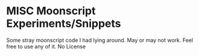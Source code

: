 # MISC Moonscript Experiments/Snippets

Some stray moonscript code I had lying around. May or may not work. Feel free to use any of it. No License
